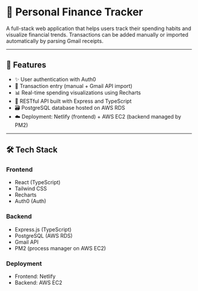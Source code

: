 # 💸 Personal Finance Tracker

A full-stack web application that helps users track their spending habits and visualize financial trends. Transactions can be added manually or imported automatically by parsing Gmail receipts.

---

## 🚀 Features

- ✨ User authentication with Auth0
- 🧾 Transaction entry (manual + Gmail API import)
- 📊 Real-time spending visualizations using Recharts
- 📁 RESTful API built with Express and TypeScript
- 🗃️ PostgreSQL database hosted on AWS RDS
- ☁️ Deployment: Netlify (frontend) + AWS EC2 (backend managed by PM2)

---

## 🛠️ Tech Stack

### Frontend
- React (TypeScript)
- Tailwind CSS
- Recharts
- Auth0 (Auth)

### Backend
- Express.js (TypeScript)
- PostgreSQL (AWS RDS)
- Gmail API
- PM2 (process manager on AWS EC2)

### Deployment
- Frontend: Netlify
- Backend: AWS EC2